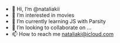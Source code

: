 - 👋 Hi, I’m @nataliakii
- 👀 I’m interested in movies
- 🌱 I’m currently learning JS with Parsity
- 💞️ I’m looking to collaborate on ...
- 📫 How to reach me nataliaki@icloud.com

<!---
nataliakii/nataliakii is a ✨ special ✨ repository because its `README.md` (this file) appears on your GitHub profile.
You can click the Preview link to take a look at your changes.
--->
